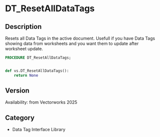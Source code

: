 # DT_ResetAllDataTags

## Description
Resets all Data Tags in the active document. Usefull if you have Data Tags showing data from worksheets and you want them to update after worksheet update.

```pascal
PROCEDURE DT_ResetAllDataTags;
```

```python

def vs.DT_ResetAllDataTags():
    return None
```

## Version
Availability: from Vectorworks 2025
## Category
* Data Tag Interface Library

